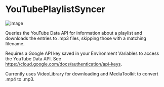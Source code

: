 # YouTubePlaylistSyncer
![image](https://user-images.githubusercontent.com/45084896/173921196-b98fa1e6-366c-4ebb-a50f-d368244a4532.png)

Queries the YouTube Data API for information about a playlist and downloads the entries to .mp3 files, skipping those with a matching filename.

Requires a Google API key saved in your Environment Variables to access the YouTube Data API.  See https://cloud.google.com/docs/authentication/api-keys.

Currently uses VideoLibrary for downloading and MediaToolkit to convert .mp4 to .mp3.
